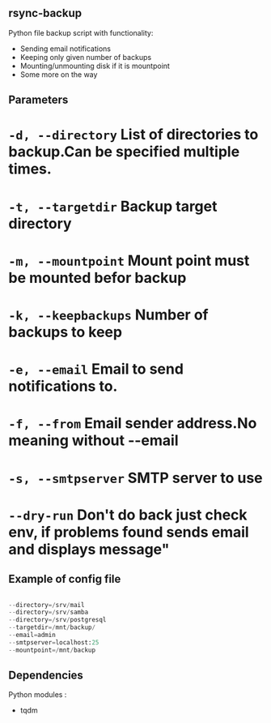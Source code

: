 rsync-backup
-------------
Python file backup script with functionality:
* Sending email notifications
* Keeping only given number of backups
* Mounting/unmounting disk if it is mountpoint 
* Some more on the way

Parameters
--------------

# `-d, --directory`  List of directories to backup.Can be specified multiple times.  
# `-t, --targetdir` Backup target directory
# `-m, --mountpoint` Mount point must be mounted befor backup
# `-k, --keepbackups`  Number of backups to keep
# `-e, --email` Email to send notifications to.  
# `-f, --from` Email sender address.No meaning without --email  
# `-s, --smtpserver`  SMTP server to use  
# `--dry-run` Don't do back just check env, if problems found sends email and displays message"

Example of config file
-----------------------
```python

--directory=/srv/mail
--directory=/srv/samba
--directory=/srv/postgresql
--targetdir=/mnt/backup/
--email=admin
--smtpserver=localhost:25
--mountpoint=/mnt/backup

```

## Dependencies

Python modules : 
* tqdm
